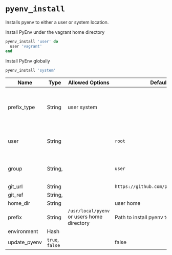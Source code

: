 # `pyenv_install`

Installs pyenv to either a user or system location.

Install PyEnv under the vagrant home directory

```ruby
pyenv_install 'user' do
  user 'vagrant'
end
```

Install PyEnv globally

```ruby
pyenv_install 'system'
```


| Name         | Type            | Allowed Options                            | Default                              | Description                                            |
| ------------ | --------------- | ------------------------------------------ | ------------------------------------ | ------------------------------------------------------ |
| prefix_type  | String          | user system                                |                                      | Whether to install pyenv to a user or system directory |
| user         | String          |                                            | `root`                               | User directory to install pyenv to                     |
| group        | String,         |                                            | `user`                               | Group for the pyenv directories and files              |
| git_url      | String          |                                            | `https://github.com/pyenv/pyenv.git` |                                                        |
| git_ref      | String,         |                                            |                                      | `master`                                               |
| home_dir     | String          |                                            | user home                            |                                                        |
| prefix       | String          | `/usr/local/pyenv` or users home directory | Path to install pyenv to             |                                                        |
| environment  | Hash            |                                            |                                      |                                                        |
| update_pyenv | `true`, `false` |                                            | false                                |                                                        |
